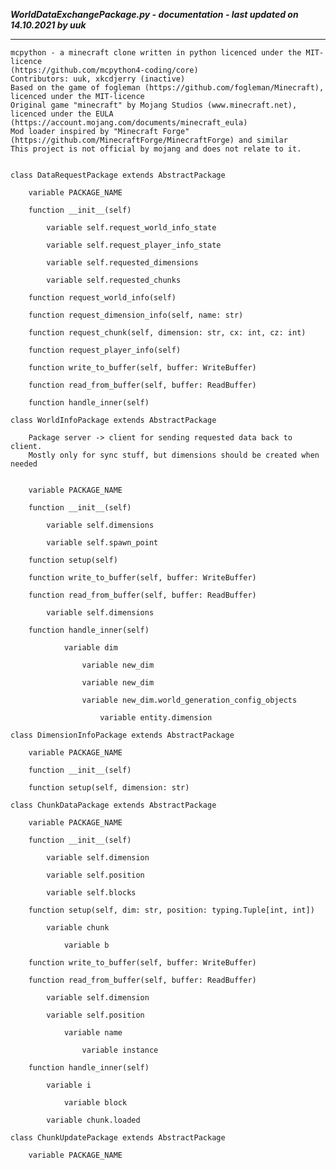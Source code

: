 ***WorldDataExchangePackage.py - documentation - last updated on 14.10.2021 by uuk***
___

    mcpython - a minecraft clone written in python licenced under the MIT-licence 
    (https://github.com/mcpython4-coding/core)
    Contributors: uuk, xkcdjerry (inactive)
    Based on the game of fogleman (https://github.com/fogleman/Minecraft), licenced under the MIT-licence
    Original game "minecraft" by Mojang Studios (www.minecraft.net), licenced under the EULA
    (https://account.mojang.com/documents/minecraft_eula)
    Mod loader inspired by "Minecraft Forge" (https://github.com/MinecraftForge/MinecraftForge) and similar
    This project is not official by mojang and does not relate to it.


    class DataRequestPackage extends AbstractPackage

        variable PACKAGE_NAME

        function __init__(self)

            variable self.request_world_info_state

            variable self.request_player_info_state

            variable self.requested_dimensions

            variable self.requested_chunks

        function request_world_info(self)

        function request_dimension_info(self, name: str)

        function request_chunk(self, dimension: str, cx: int, cz: int)

        function request_player_info(self)

        function write_to_buffer(self, buffer: WriteBuffer)

        function read_from_buffer(self, buffer: ReadBuffer)

        function handle_inner(self)

    class WorldInfoPackage extends AbstractPackage
        
        Package server -> client for sending requested data back to client.
        Mostly only for sync stuff, but dimensions should be created when needed


        variable PACKAGE_NAME

        function __init__(self)

            variable self.dimensions

            variable self.spawn_point

        function setup(self)

        function write_to_buffer(self, buffer: WriteBuffer)

        function read_from_buffer(self, buffer: ReadBuffer)

            variable self.dimensions

        function handle_inner(self)

                variable dim

                    variable new_dim

                    variable new_dim

                    variable new_dim.world_generation_config_objects

                        variable entity.dimension

    class DimensionInfoPackage extends AbstractPackage

        variable PACKAGE_NAME

        function __init__(self)

        function setup(self, dimension: str)

    class ChunkDataPackage extends AbstractPackage

        variable PACKAGE_NAME

        function __init__(self)

            variable self.dimension

            variable self.position

            variable self.blocks

        function setup(self, dim: str, position: typing.Tuple[int, int])

            variable chunk

                variable b

        function write_to_buffer(self, buffer: WriteBuffer)

        function read_from_buffer(self, buffer: ReadBuffer)

            variable self.dimension

            variable self.position

                variable name

                    variable instance

        function handle_inner(self)

            variable i

                variable block

            variable chunk.loaded

    class ChunkUpdatePackage extends AbstractPackage

        variable PACKAGE_NAME